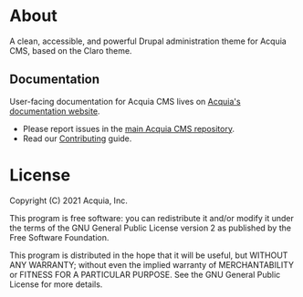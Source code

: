 # About

A clean, accessible, and powerful Drupal administration theme for Acquia CMS,
based on the Claro theme.

## Documentation

User-facing documentation for Acquia CMS lives on
[Acquia's documentation website](https://docs.acquia.com).

 * Please report issues in the [main Acquia CMS repository](https://github.com/acquia/acquia_cms).
 * Read our [Contributing](/CONTRIBUTING.md) guide.

# License

Copyright (C) 2021 Acquia, Inc.

This program is free software: you can redistribute it and/or modify it
under the terms of the GNU General Public License version 2 as
published by the Free Software Foundation.

This program is distributed in the hope that it will be useful,
but WITHOUT ANY WARRANTY; without even the implied warranty of
MERCHANTABILITY or FITNESS FOR A PARTICULAR PURPOSE.
See the GNU General Public License for more details.
